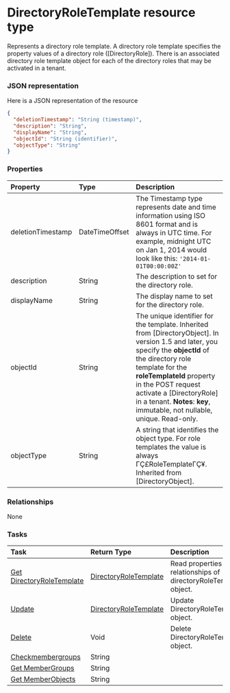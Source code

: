 # DirectoryRoleTemplate resource type

Represents a directory role template. A directory role template specifies the property values of a directory role ([DirectoryRole]). There is an associated directory role template object for each of the directory roles that may be activated in a tenant. 

### JSON representation

Here is a JSON representation of the resource

<!-- {
  "blockType": "resource",
  "optionalProperties": [

  ],
  "@odata.type": "microsoft.graph.DirectoryRoleTemplate"
}-->

```json
{
  "deletionTimestamp": "String (timestamp)",
  "description": "String",
  "displayName": "String",
  "objectId": "String (identifier)",
  "objectType": "String"
}

```
### Properties
| Property	   | Type	|Description|
|:---------------|:--------|:----------|
|deletionTimestamp|DateTimeOffset|The Timestamp type represents date and time information using ISO 8601 format and is always in UTC time. For example, midnight UTC on Jan 1, 2014 would look like this: `'2014-01-01T00:00:00Z'`|
|description|String|The description to set for the directory role.|
|displayName|String|The display name to set for the directory role.|
|objectId|String|The unique identifier for the template. Inherited from [DirectoryObject]. In version 1.5 and later, you specify the **objectId** of the directory role template for the **roleTemplateId** property in the POST request activate a [DirectoryRole] in a tenant.                             **Notes**: **key**, immutable, not nullable, unique.             Read-only.|
|objectType|String|A string that identifies the object type. For role templates the value is always ΓÇ£RoleTemplateΓÇ¥. Inherited from [DirectoryObject].|

### Relationships
None


### Tasks

| Task		   | Return Type	|Description|
|:---------------|:--------|:----------|
|[Get DirectoryRoleTemplate](../api/directoryroletemplate_get.md) | [DirectoryRoleTemplate](directoryroletemplate.md) |Read properties and relationships of directoryRoleTemplate object.|
|[Update](../api/directoryroletemplate_update.md) | [DirectoryRoleTemplate](directoryroletemplate.md)	|Update DirectoryRoleTemplate object. |
|[Delete](../api/directoryroletemplate_delete.md) | Void	|Delete DirectoryRoleTemplate object. |
|[Checkmembergroups](../api/directoryroletemplate_checkmembergroups.md)|String||
|[Get MemberGroups](../api/directoryroletemplate_getmembergroups.md)|String||
|[Get MemberObjects](../api/directoryroletemplate_getmemberobjects.md)|String||

<!-- uuid: a3a1901c-48e3-4014-9523-433202ea6478
2015-10-16 22:29:33 UTC -->
<!-- {
  "type": "#page.annotation",
  "description": "DirectoryRoleTemplate resource",
  "keywords": "",
  "section": "documentation",
  "tocPath": ""
}-->